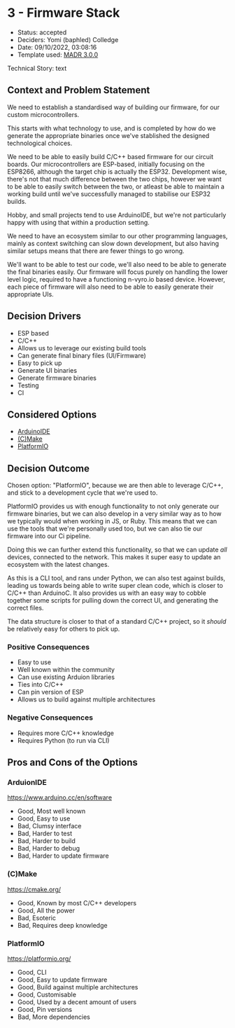 # 3 - Firmware Stack

* Status: accepted <!-- optional -->
* Deciders: Yomi (baphled) Colledge <!-- optional -->
* Date: 09/10/2022, 03:08:16 <!-- optional -->
* Template used: [MADR 3.0.0](https://adr.github.io/madr/) <!-- optional -->

Technical Story: text <!-- optional -->

## Context and Problem Statement

We need to establish a standardised way of building our firmware, for our
custom microcontrollers.

This starts with what technology to use, and is completed by how do we generate
the appropriate binaries once we've stablished the designed technological
choices.

We need to be able to easily build C/C++ based firmware for our circuit boards.
Our microcontrollers are ESP-based, initially focusing on the ESP8266, although
the target chip is actually the ESP32. Development wise, there's not that much
difference between the two chips, however we want to be able to easily switch
between the two, or atleast be able to maintain a working build until we've
successfully managed to stabilise our ESP32 builds.

Hobby, and small projects tend to use ArduinoIDE, but we're not particularly
happy with using that within a production setting.

We need to have an ecosystem similar to our other programming languages, mainly
as context switching can slow down development, but also having similar setups
means that there are fewer things to go wrong.

We'll want to be able to test our code, we'll also need to be able to generate
the final binaries easily. Our firmware will focus purely on handling the lower
level logic, required to have a functioning n-vyro.io based device. However,
each piece of firmware will also need to be able to easily generate their
appropriate UIs.

## Decision Drivers <!-- optional -->

* ESP based
* C/C++
* Allows us to leverage our existing build tools
* Can generate final binary files (UI/Firmware)
* Easy to pick up
* Generate UI binaries
* Generate firmware binaries
* Testing
* CI

## Considered Options

* [ArduinoIDE](#arduionide)
* [(C)Make](#cmake)
* [PlatformIO](#platformio)

## Decision Outcome

Chosen option: "PlatformIO", because we are then able to leverage C/C++, and
stick to a development cycle that we're used to.

PlatformIO provides us with enough functionality to not only generate our
firmware binaries, but we can also develop in a very similar way as to how we
typically would when working in JS, or Ruby. This means that we can use the
tools that we're personally used too, but we can also tie our firmware into our
Ci pipeline.

Doing this we can further extend this functionality, so that we can update
_all_ devices, connected to the network. This makes it super easy to update an
ecosystem with the latest changes.

As this is a CLI tool, and rans under Python, we can also test against builds,
leading us towards being able to write super clean code, which is closer to
C/C++ than ArduinoC. It also provides us with an easy way to cobble together
some scripts for pulling down the correct UI, and generating the correct files.

The data structure is closer to that of a standard C/C++ project, so it
_should_ be relatively easy for others to pick up.

### Positive Consequences <!-- optional -->

* Easy to use
* Well known within the community
* Can use existing Arduion libraries
* Ties into C/C++
* Can pin version of ESP
* Allows us to build against multiple architectures

### Negative Consequences <!-- optional -->

* Requires more C/C++ knowledge
* Requires Python (to run via CLI)

## Pros and Cons of the Options <!-- optional -->

### ArduionIDE

https://www.arduino.cc/en/software

* Good, Most well known
* Good, Easy to use
* Bad, Clumsy interface
* Bad, Harder to test
* Bad, Harder to build
* Bad, Harder to debug
* Bad, Harder to update firmware

### (C)Make

https://cmake.org/

* Good, Known by most C/C++ developers
* Good, All the power
* Bad, Esoteric
* Bad, Requires deep knowledge

### PlatformIO

https://platformio.org/

* Good, CLI
* Good, Easy to update firmware
* Good, Build against multiple architectures
* Good, Customisable
* Good, Used by a decent amount of users
* Good, Pin versions
* Bad, More dependencies

<!-- markdownlint-disable-file MD013 -->